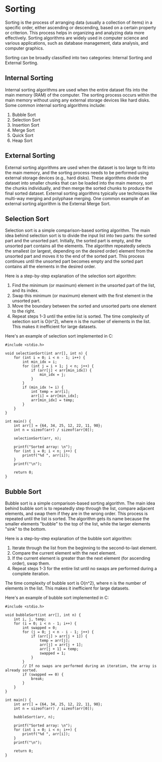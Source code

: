 # Sorting

Sorting is the process of arranging data (usually a collection of items) in a specific order, either ascending or descending, based on a certain property or criterion. This process helps in organizing and analyzing data more effectively. Sorting algorithms are widely used in computer science and various applications, such as database management, data analysis, and computer graphics.

Sorting can be broadly classified into two categories: Internal Sorting and External Sorting.

## Internal Sorting

Internal sorting algorithms are used when the entire dataset fits into the main memory (RAM) of the computer. The sorting process occurs within the main memory without using any external storage devices like hard disks. Some common internal sorting algorithms include:

1. Bubble Sort
2. Selection Sort
3. Insertion Sort
4. Merge Sort
5. Quick Sort
6. Heap Sort

## External Sorting

External sorting algorithms are used when the dataset is too large to fit into the main memory, and the sorting process needs to be performed using external storage devices (e.g., hard disks). These algorithms divide the dataset into smaller chunks that can be loaded into the main memory, sort the chunks individually, and then merge the sorted chunks to produce the final sorted dataset. External sorting algorithms typically use techniques like multi-way merging and polyphase merging. One common example of an external sorting algorithm is the External Merge Sort.

## Selection Sort

Selection sort is a simple comparison-based sorting algorithm. The main idea behind selection sort is to divide the input list into two parts: the sorted part and the unsorted part. Initially, the sorted part is empty, and the unsorted part contains all the elements. The algorithm repeatedly selects the smallest (or largest, depending on the desired order) element from the unsorted part and moves it to the end of the sorted part. This process continues until the unsorted part becomes empty and the sorted part contains all the elements in the desired order.

Here is a step-by-step explanation of the selection sort algorithm:

1. Find the minimum (or maximum) element in the unsorted part of the list, and its index.
2. Swap this minimum (or maximum) element with the first element in the unsorted part.
3. Move the boundary between the sorted and unsorted parts one element to the right.
4. Repeat steps 1-3 until the entire list is sorted.
   The time complexity of selection sort is O(n^2), where n is the number of elements in the list. This makes it inefficient for large datasets.

Here's an example of selection sort implemented in C:

```
#include <stdio.h>

void selectionSort(int arr[], int n) {
    for (int i = 0; i < n - 1; i++) {
        int min_idx = i;
        for (int j = i + 1; j < n; j++) {
            if (arr[j] < arr[min_idx]) {
                min_idx = j;
            }
        }
        if (min_idx != i) {
            int temp = arr[i];
            arr[i] = arr[min_idx];
            arr[min_idx] = temp;
        }
    }
}

int main() {
    int arr[] = {64, 34, 25, 12, 22, 11, 90};
    int n = sizeof(arr) / sizeof(arr[0]);

    selectionSort(arr, n);

    printf("Sorted array: \n");
    for (int i = 0; i < n; i++) {
        printf("%d ", arr[i]);
    }
    printf("\n");

    return 0;
}
```

## Bubble Sort

Bubble sort is a simple comparison-based sorting algorithm. The main idea behind bubble sort is to repeatedly step through the list, compare adjacent elements, and swap them if they are in the wrong order. This process is repeated until the list is sorted. The algorithm gets its name because the smaller elements "bubble" to the top of the list, while the larger elements "sink" to the bottom.

Here is a step-by-step explanation of the bubble sort algorithm:

1. Iterate through the list from the beginning to the second-to-last element.
2. Compare the current element with the next element.
3. If the current element is greater than the next element (for ascending order), swap them.
4. Repeat steps 1-3 for the entire list until no swaps are performed during a complete iteration.

The time complexity of bubble sort is O(n^2), where n is the number of elements in the list. This makes it inefficient for large datasets.

Here's an example of bubble sort implemented in C:

```
#include <stdio.h>

void bubbleSort(int arr[], int n) {
    int i, j, temp;
    for (i = 0; i < n - 1; i++) {
        int swapped = 0;
        for (j = 0; j < n - i - 1; j++) {
            if (arr[j] > arr[j + 1]) {
                temp = arr[j];
                arr[j] = arr[j + 1];
                arr[j + 1] = temp;
                swapped = 1;
            }
        }
        // If no swaps are performed during an iteration, the array is already sorted.
        if (swapped == 0) {
            break;
        }
    }
}

int main() {
    int arr[] = {64, 34, 25, 12, 22, 11, 90};
    int n = sizeof(arr) / sizeof(arr[0]);

    bubbleSort(arr, n);

    printf("Sorted array: \n");
    for (int i = 0; i < n; i++) {
        printf("%d ", arr[i]);
    }
    printf("\n");

    return 0;
}
```
